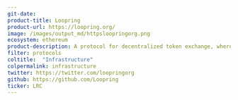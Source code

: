 ```yaml
---
git-date:
product-title: Loopring
product-url: https://loopring.org/
image: /images/output_md/httpsloopringorg.png
ecosystem: ethereum
product-description: A protocol for decentralized token exchange, where traders have complete and total control of their crypto-assets. [Intreview with Daniel Wang, founder of Loopring Foundation](/loopring-protocol).
filter: protocols
coltitle:  "Infrastructure"
colpermalink: infrastructure
twitter: https://twitter.com/loopringorg
github: https://github.com/Loopring
ticker: LRC
---
```

